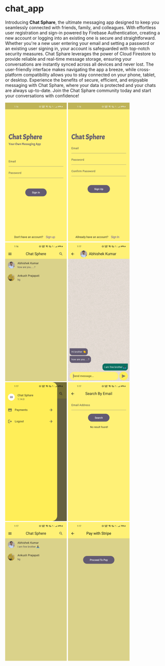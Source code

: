# chat_app

Introducing **Chat Sphare**, the ultimate messaging app designed to keep you seamlessly connected with friends, family, and colleagues. With effortless user registration and sign-in powered by Firebase Authentication, creating a new account or logging into an existing one is secure and straightforward. Whether you're a new user entering your email and setting a password or an existing user signing in, your account is safeguarded with top-notch security measures. Chat Sphare leverages the power of Cloud Firestore to provide reliable and real-time message storage, ensuring your conversations are instantly synced across all devices and never lost. The user-friendly interface makes navigating the app a breeze, while cross-platform compatibility allows you to stay connected on your phone, tablet, or desktop. Experience the benefits of secure, efficient, and enjoyable messaging with Chat Sphare, where your data is protected and your chats are always up-to-date. Join the Chat Sphare community today and start your conversations with confidence!

<div style=align-items: center;">
  <img width=200px height=450px src="https://github.com/Ankush1200/chatapp/blob/master/screenshots/1.jpg">
  <img width=200px height=450px src="https://github.com/Ankush1200/chatapp/blob/master/screenshots/2.jpg">
  <img width=200px height=450px src="https://github.com/Ankush1200/chatapp/blob/master/screenshots/3.jpg">
  <img width=200px height=450px src="https://github.com/Ankush1200/chatapp/blob/master/screenshots/4.jpg">
  <img width=200px height=450px src="https://github.com/Ankush1200/chatapp/blob/master/screenshots/5.jpg">
  <img width=200px height=450px src="https://github.com/Ankush1200/chatapp/blob/master/screenshots/6.jpg">
  <img width=200px height=450px src="https://github.com/Ankush1200/chatapp/blob/master/screenshots/7.jpg">
  <img width=200px height=450px src="https://github.com/Ankush1200/chatapp/blob/master/screenshots/8.jpg">
  
</div>
